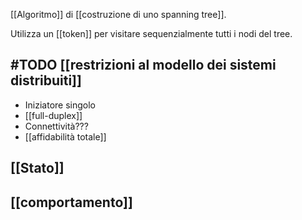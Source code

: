 [[Algoritmo]] di [[costruzione di uno spanning tree]].

Utilizza un [[token]] per visitare sequenzialmente tutti i nodi del tree.

## #TODO [[restrizioni al modello dei sistemi distribuiti]]

- Iniziatore singolo
- [[full-duplex]]
- Connettività???
- [[affidabilità totale]]

## [[Stato]]


## [[comportamento]]


